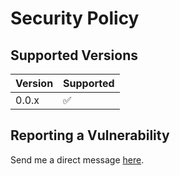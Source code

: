 # Security Policy

## Supported Versions

| Version | Supported          |
| ------- | ------------------ |
| 0.0.x   | :white_check_mark: |

## Reporting a Vulnerability

Send me a direct message [here](https://noagendasocial.com/@Tatsh).
